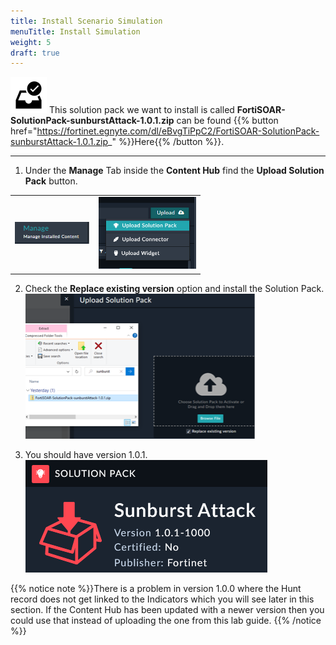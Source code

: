 ```yaml
---
title: Install Scenario Simulation
menuTitle: Install Simulation
weight: 5
draft: true
---
```


![user_complete_icon](check_box.svg)
This solution pack we want to install is called **FortiSOAR-SolutionPack-sunburstAttack-1.0.1.zip** can be found {{% button href="https://fortinet.egnyte.com/dl/eBvgTiPpC2/FortiSOAR-SolutionPack-sunburstAttack-1.0.1.zip_" %}}Here{{% /button %}}.



---

1. Under the **Manage** Tab inside the **Content Hub** find the **Upload Solution Pack** button.

|||
| :-----: | :-----: |
|![](mngcontent.png)|![](upload.png)|

2. Check the **Replace existing version** option and install the Solution Pack. ![](replace.png)

3. You should have version 1.0.1. ![](solpack.png)

{{% notice note %}}There is a problem in version 1.0.0 where the Hunt record does not get linked to the Indicators which you will see later in this section. If the Content Hub has been updated with a newer version then you could use that instead of uploading the one from this lab guide. {{% /notice %}}